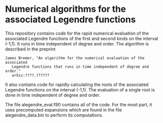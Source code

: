 Numerical algorithms for the associated Legendre functions
==========================================================

This repository contains code for the rapid numerical evaluation of the
associated Legendre functions of the first and second kinds on the
interval (-1,1).  It runs in time independent of degree and order.
The algorithm is described in the preprint 

    James Bremer, "An algorithm for the numerical evaluation of the  associated 
       Legendre functions that runs in time independent of degree and order."  
       arXiv:????.??????

It also contains code for rapidly calculating the roots of the associated Legendre
functions on the interval (-1,1).  The evaluation of a single root is done in time
independent of degree and order.

The file alegendre_eval.f90 contains all of the code.  For the most part,
it uses precomputed expansions which are found in the file alegendre_data.bin
to perform its computations.